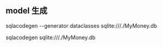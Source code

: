 ## model 生成

sqlacodegen  --generator dataclasses sqlite:///./MyMoney.db

sqlacodegen  sqlite:///./MyMoney.db